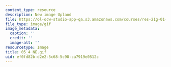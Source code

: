 ```yaml
---
content_type: resource
description: New image Uplaod
file: https://ol-ocw-studio-app-qa.s3.amazonaws.com/courses/res-21g-01-kana-spring-2010/ef0fd82bd2e25c685c98ca7919e0512c_05_4_NE.gif
file_type: image/gif
image_metadata:
  caption: ''
  credit: ''
  image-alt: ''
resourcetype: Image
title: 05_4_NE.gif
uid: ef0fd82b-d2e2-5c68-5c98-ca7919e0512c
---
```

